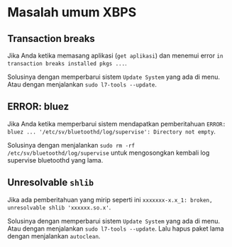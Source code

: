 # Masalah umum XBPS

## Transaction breaks

Jika Anda ketika memasang aplikasi (`get aplikasi`) dan menemui error `in transaction breaks installed pkgs ...`.

Solusinya dengan memperbarui sistem `Update System` yang ada di menu. Atau dengan menjalankan `sudo l7-tools --update`.

## ERROR: bluez

Jika Anda ketika memperbarui sistem mendapatkan pemberitahuan `ERROR: bluez ... '/etc/sv/bluetoothd/log/supervise': Directory not empty`.

Solusinya dengan menjalankan `sudo rm -rf /etc/sv/bluetoothd/log/supervise` untuk mengosongkan kembali log supervise bluetoothd yang lama.

## Unresolvable `shlib`

Jika ada pemberitahuan yang mirip seperti ini `xxxxxxx-x.x_1: broken, unresolvable shlib 'xxxxxx.so.x'`.

Solusinya dengan memperbarui sistem `Update System` yang ada di menu. Atau dengan menjalankan `sudo l7-tools --update`. Lalu hapus paket lama dengan menjalankan `autoclean`.
